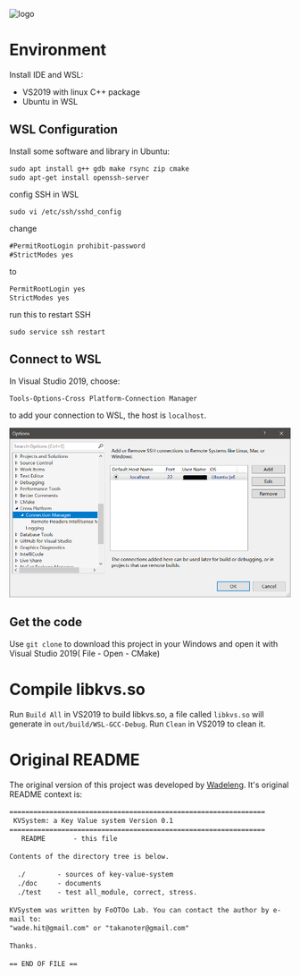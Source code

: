 ![logo](https://socialify.git.ci/WangTingZheng/key-value-system/image?description=1&font=Inter&forks=1&issues=1&language=1&owner=1&pulls=1&stargazers=1&theme=Light)

# Environment

Install IDE and WSL:
- VS2019 with linux C++ package
- Ubuntu in WSL

## WSL Configuration

Install some software and library in Ubuntu:

```shell
sudo apt install g++ gdb make rsync zip cmake
sudo apt-get install openssh-server
```
config SSH in WSL
```shell
sudo vi /etc/ssh/sshd_config
```
change 
```
#PermitRootLogin prohibit-password
#StrictModes yes
```
to 
```shell
PermitRootLogin yes
StrictModes yes
```

run this to restart SSH

```shell
sudo service ssh restart
```

## Connect to WSL

In Visual Studio 2019, choose:

```
Tools-Options-Cross Platform-Connection Manager
```

to add your connection to WSL, the host is `localhost`.

![connection](./doc/image/readme_options.png)

## Get the code

Use `git clone` to download this project in your Windows and open it with Visual Studio 2019( File - Open - CMake)

# Compile libkvs.so

Run `Build All` in VS2019 to build libkvs.so, a file called `libkvs.so` will generate in  `out/build/WSL-GCC-Debug`. Run `Clean` in VS2019 to clean it.

# Original README

The original version of this project was developed by [Wadeleng](https://github.com/WadeLeng/key-value-system). It's original README context is:

```
================================================================
 KVSystem: a Key Value system Version 0.1
================================================================
   README		- this file

Contents of the directory tree is below.

  ./		- sources of key-value-system
  ./doc		- documents 
  ./test	- test all_module, correct, stress.

KVSystem was written by FoOTOo Lab. You can contact the author by e-mail to:
"wade.hit@gmail.com" or "takanoter@gmail.com"

Thanks.

== END OF FILE ==
```

